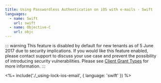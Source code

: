 ```yaml
---
title: Using Passwordless Authentication on iOS with e-mails - Swift
languages:
  - name: Swift
    url: swift
  - name: Objective-C
    url: objc
---
```


::: warning
This feature is disabled by default for new tenants as of 5 June 2017 due to security implications. If you would like this feature enabled, please contact support to discuss your use case and prevent the possibility of introducing security vulnerabilities. Please see <a href="/clients/grant-types/client-grant-types">Client Grant Types</a> for more information.
:::

<%= include('./_using-lock-ios-email', { language: 'swift' }) %>
